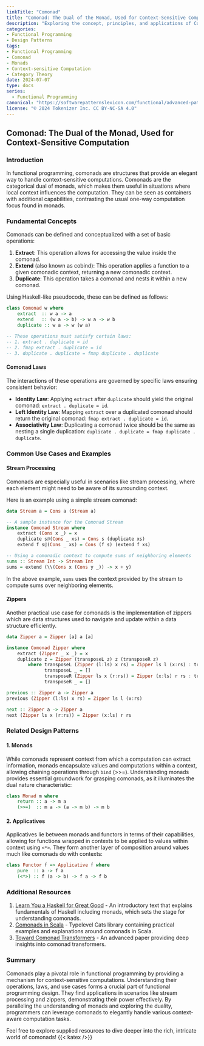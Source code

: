 ```yaml
---
linkTitle: "Comonad"
title: "Comonad: The Dual of the Monad, Used for Context-Sensitive Computation"
description: "Exploring the concept, principles, and applications of Comonads in functional programming. Understand how comonads enable context-sensitive computations, their relations to monads, and implementation details."
categories:
- Functional Programming
- Design Patterns
tags:
- Functional Programming
- Comonad
- Monads
- Context-sensitive Computation
- Category Theory
date: 2024-07-07
type: docs
series:
  - Functional Programming
canonical: "https://softwarepatternslexicon.com/functional/advanced-patterns/functional-abstractions/comonad"
license: "© 2024 Tokenizer Inc. CC BY-NC-SA 4.0"
---
```


## Comonad: The Dual of the Monad, Used for Context-Sensitive Computation

### Introduction
In functional programming, comonads are structures that provide an elegant way to handle context-sensitive computations. Comonads are the categorical dual of monads, which makes them useful in situations where local context influences the computation. They can be seen as containers with additional capabilities, contrasting the usual one-way computation focus found in monads.

### Fundamental Concepts
Comonads can be defined and conceptualized with a set of basic operations:
1. **Extract**: This operation allows for accessing the value inside the comonad.
2. **Extend** (also known as cobind): This operation applies a function to a given comonadic context, returning a new comonadic context.
3. **Duplicate**: This operation takes a comonad and nests it within a new comonad.

Using Haskell-like pseudocode, these can be defined as follows:

```haskell
class Comonad w where
    extract  :: w a -> a
    extend   :: (w a -> b) -> w a -> w b
    duplicate :: w a -> w (w a)

-- These operations must satisfy certain laws:
-- 1. extract . duplicate = id
-- 2. fmap extract . duplicate = id
-- 3. duplicate . duplicate = fmap duplicate . duplicate
```

#### Comonad Laws
The interactions of these operations are governed by specific laws ensuring consistent behavior:
- **Identity Law**: Applying `extract` after `duplicate` should yield the original comonad: `extract . duplicate = id`.
- **Left Identity Law**: Mapping `extract` over a duplicated comonad should return the original comonad: `fmap extract . duplicate = id`.
- **Associativity Law**: Duplicating a comonad twice should be the same as nesting a single duplication: `duplicate . duplicate = fmap duplicate . duplicate`.

### Common Use Cases and Examples

#### Stream Processing
Comonads are especially useful in scenarios like stream processing, where each element might need to be aware of its surrounding context.

Here is an example using a simple stream comonad:

```haskell
data Stream a = Cons a (Stream a)

-- A sample instance for the Comonad Stream
instance Comonad Stream where
    extract (Cons x _) = x
    duplicate s@(Cons _ xs) = Cons s (duplicate xs)
    extend f s@(Cons _ xs) = Cons (f s) (extend f xs)

-- Using a comonadic context to compute sums of neighboring elements
sums :: Stream Int -> Stream Int
sums = extend (\\(Cons x (Cons y _)) -> x + y)
```

In the above example, `sums` uses the context provided by the stream to compute sums over neighboring elements.

#### Zippers
Another practical use case for comonads is the implementation of zippers which are data structures used to navigate and update within a data structure efficiently.

```haskell
data Zipper a = Zipper [a] a [a]

instance Comonad Zipper where
    extract (Zipper _ x _) = x
    duplicate z = Zipper (transposeL z) z (transposeR z)
        where transposeL (Zipper (l:ls) x rs) = Zipper ls l (x:rs) : transposeL (Zipper ls l (x:rs))
              transposeL _ = []
              transposeR (Zipper ls x (r:rs)) = Zipper (x:ls) r rs : transposeR (Zipper (x:ls) r rs)
              transposeR _ = []

previous :: Zipper a -> Zipper a
previous (Zipper (l:ls) x rs) = Zipper ls l (x:rs)

next :: Zipper a -> Zipper a
next (Zipper ls x (r:rs)) = Zipper (x:ls) r rs
```

### Related Design Patterns

#### 1. **Monads**
While comonads represent context from which a computation can extract information, monads encapsulate values and computations within a context, allowing chaining operations through `bind` (>>=). Understanding monads provides essential groundwork for grasping comonads, as it illuminates the dual nature characteristic:
```haskell
class Monad m where
    return :: a -> m a
    (>>=)  :: m a -> (a -> m b) -> m b
```

#### 2. **Applicatives**
Applicatives lie between monads and functors in terms of their capabilities, allowing for functions wrapped in contexts to be applied to values within context using `<*>`. They form another layer of composition around values much like comonads do with contexts:
```haskell
class Functor f => Applicative f where
    pure  :: a -> f a
    (<*>) :: f (a -> b) -> f a -> f b
```

### Additional Resources
1. [Learn You a Haskell for Great Good](http://learnyouahaskell.com/chapters) - An introductory text that explains fundamentals of Haskell including monads, which sets the stage for understanding comonads.
2. [Comonads in Scala](https://typelevel.org/cats/) - Typelevel Cats library containing practical examples and explanations around comonads in Scala.
3. [Toward Comonad Transformers](http://www.cs.ox.ac.uk/jeremy.gibbons/publications/lincomonad.pdf) - An advanced paper providing deep insights into comonad transformers.

### Summary
Comonads play a pivotal role in functional programming by providing a mechanism for context-sensitive computations. Understanding their operations, laws, and use cases forms a crucial part of functional programming design. They find applications in scenarios like stream processing and zippers, demonstrating their power effectively. By paralleling the understanding of monads and exploring the duality, programmers can leverage comonads to elegantly handle various context-aware computation tasks.

Feel free to explore supplied resources to dive deeper into the rich, intricate world of comonads!
{{< katex />}}

